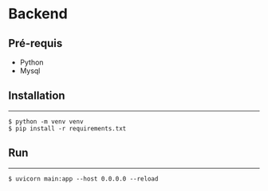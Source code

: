 # Backend
## Pré-requis

- Python
- Mysql

## Installation
***
```
$ python -m venv venv
$ pip install -r requirements.txt
```

## Run
***
```
$ uvicorn main:app --host 0.0.0.0 --reload
```